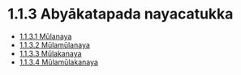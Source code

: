 # 1.1.3 Abyākatapada nayacatukka

* [1.1.3.1 Mūlanaya](1.1.3/1.1.3.1.md)
* [1.1.3.2 Mūlamūlanaya](1.1.3/1.1.3.2.md)
* [1.1.3.3 Mūlakanaya](1.1.3/1.1.3.3.md)
* [1.1.3.4 Mūlamūlakanaya](1.1.3/1.1.3.4.md)
